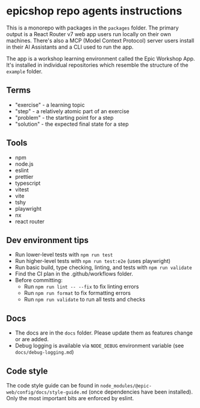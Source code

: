 # epicshop repo agents instructions

This is a monorepo with packages in the `packages` folder. The primary output is
a React Router v7 web app users run locally on their own machines. There's also
a MCP (Model Context Protocol) server users install in their AI Assistants and a
CLI used to run the app.

The app is a workshop learning environment called the Epic Workshop App. It's
installed in individual repositories which resemble the structure of the
`example` folder.

## Terms

- "exercise" - a learning topic
- "step" - a relatively atomic part of an exercise
- "problem" - the starting point for a step
- "solution" - the expected final state for a step

## Tools

- npm
- node.js
- eslint
- prettier
- typescript
- vitest
- vite
- tshy
- playwright
- nx
- react router

## Dev environment tips

- Run lower-level tests with `npm run test`
- Run higher-level tests with `npm run test:e2e` (uses playwright)
- Run basic build, type checking, linting, and tests with `npm run validate`
- Find the CI plan in the .github/workflows folder.
- Before committing:
  - Run `npm run lint -- --fix` to fix linting errors
  - Run `npm run format` to fix formatting errors
  - Run `npm run validate` to run all tests and checks

## Docs

- The docs are in the `docs` folder. Please update them as features change or
  are added.
- Debug logging is available via `NODE_DEBUG` environment variable (see `docs/debug-logging.md`)

## Code style

The code style guide can be found in
`node_modules/@epic-web/config/docs/style-guide.md` (once dependencies have been
installed). Only the most important bits are enforced by eslint.
